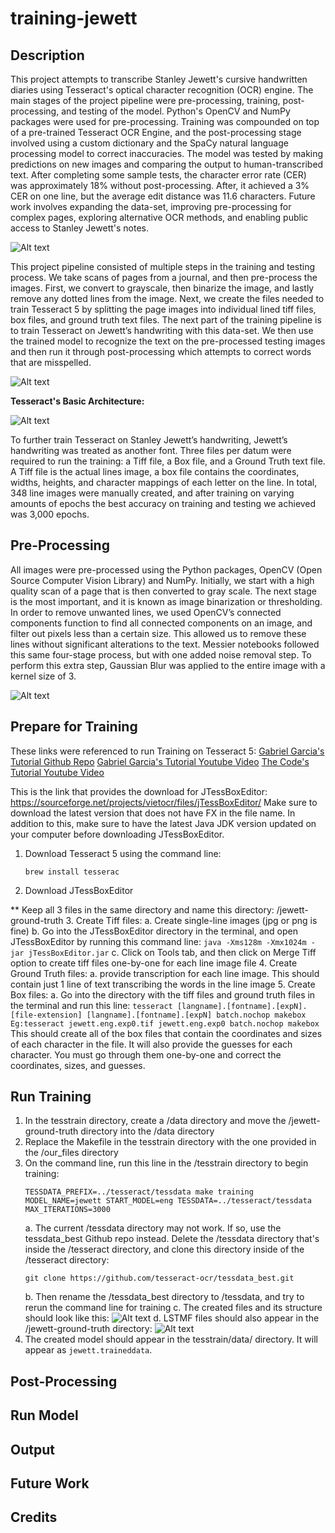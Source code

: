 # training-jewett

## Description

This project attempts to transcribe Stanley Jewett's cursive handwritten diaries using Tesseract's optical character recognition (OCR) engine. The main stages of the project pipeline were pre-processing, training, post-processing, and testing of the model. Python's OpenCV and NumPy packages were used for pre-processing. Training was compounded on top of a pre-trained Tesseract OCR Engine, and the post-processing stage involved using a custom dictionary and the SpaCy natural language processing model to correct inaccuracies. The model was tested by making predictions on new images and comparing the output to human-transcribed text. After completing some sample tests, the character error rate (CER) was approximately 18\% without post-processing. After, it achieved a 3\% CER on one line, but the average edit distance was 11.6 characters. Future work involves expanding the data-set, improving pre-processing for complex pages, exploring alternative OCR methods, and enabling public access to Stanley Jewett's notes.

![Alt text](/our_files/img043copy.jpg.png?raw=true )

This project pipeline consisted of multiple steps in the training and testing process. We take scans of pages from a journal, and then pre-process the images. First, we convert to grayscale, then binarize the image, and lastly remove any dotted lines from the image. Next, we create the files needed to train Tesseract 5 by splitting the page images into individual lined tiff files, box files, and ground truth text files. The next part of the training pipeline is to train Tesseract on Jewett’s handwriting with this data-set. We then use the trained model to recognize the text on the pre-processed testing images and then run it through post-processing which attempts to correct words that are misspelled.

![Alt text](/our_files/project_pipeline.png?raw=true )

**Tesseract's Basic Architecture:**

![Alt text](/our_files/tesseract.png?raw=true )

To further train Tesseract on Stanley Jewett’s handwriting, Jewett’s handwriting was treated as another font. Three files per datum were required to run the training: a Tiff file, a Box file, and a Ground Truth text file. A Tiff file is the actual lines image, a box file contains the coordinates, widths, heights, and character mappings of each letter on the line. In total, 348 line images were manually created, and after training on varying amounts of epochs the best accuracy on training and testing we achieved was 3,000 epochs. 

## Pre-Processing

All images were pre-processed using the Python packages, OpenCV (Open Source Computer Vision Library) and NumPy. Initially, we start with a high quality scan of a page that is then converted to gray scale. The next stage is the most important, and it is known as image binarization or thresholding. In order to remove unwanted lines, we used OpenCV’s connected components function to find all connected components on an image, and filter out pixels less than a certain size. This allowed us to remove these lines without significant alterations to the text. Messier notebooks followed this same four-stage process, but with one added noise removal step. To perform this extra step, Gaussian Blur was applied to the entire image with a kernel size of 3.

![Alt text](/our_files/preprocessing_ex.png?raw=true )

## Prepare for Training

These links were referenced to run Training on Tesseract 5:
[Gabriel Garcia's Tutorial Github Repo](https://github.com/astutejoe/tesseract_tutorial)
[Gabriel Garcia's Tutorial Youtube Video](https://www.youtube.com/watch?v=KE4xEzFGSU8)
[The Code's Tutorial Youtube Video](https://www.youtube.com/watch?v=1v8BPw0Dn0I)

This is the link that provides the download for JTessBoxEditor:
https://sourceforge.net/projects/vietocr/files/jTessBoxEditor/
Make sure to download the latest version that does not have FX in the file name. In addition to this, make sure to have the latest Java JDK version updated on your computer before downloading JTessBoxEditor.

1. Download Tesseract 5 using the command line:
   ```
   brew install tesserac
   ```
2. Download JTessBoxEditor

** Keep all 3 files in the same directory and name this directory: /jewett-ground-truth
3. Create Tiff files:
   a. Create single-line images (jpg or png is fine)
   b. Go into the JTessBoxEditor directory in the terminal, and open JTessBoxEditor by running this command line:
      ```
      java -Xms128m -Xmx1024m -jar jTessBoxEditor.jar
      ```
   c. Click on Tools tab, and then click on Merge Tiff option to create tiff files one-by-one for each line image file
4. Create Ground Truth files:
   a. provide transcription for each line image. This should contain just 1 line of text transcribing the words in the line image
5. Create Box files:
   a. Go into the directory with the tiff files and ground truth files in the terminal and run this line:
      ```
      tesseract [langname].[fontname].[expN].[file-extension] [langname].[fontname].[expN] batch.nochop makebox
      Eg:tesseract jewett.eng.exp0.tif jewett.eng.exp0 batch.nochop makebox
      ```
      This should create all of the box files that contain the coordinates and sizes of each character in the file. It will also provide the guesses for each character. You must go through them one-by-one and correct the coordinates, sizes, and guesses.

## Run Training

1. In the tesstrain directory, create a /data directory and move the /jewett-ground-truth directory into the /data directory
2. Replace the Makefile in the tesstrain directory with the one provided in the /our_files directory
3. On the command line, run this line in the /tesstrain directory to begin training:
   ```
   TESSDATA_PREFIX=../tesseract/tessdata make training MODEL_NAME=jewett START_MODEL=eng TESSDATA=../tesseract/tessdata MAX_ITERATIONS=3000
   ```
   a. The current /tessdata directory may not work. If so, use the tessdata_best Github repo instead. Delete the /tessdata directory that's inside the /tesseract directory, and clone this directory inside of the /tesseract directory:
      ```
      git clone https://github.com/tesseract-ocr/tessdata_best.git
      ```
   b. Then rename the /tessdata_best directory to /tessdata, and try to rerun the command line for training
   c. The created files and its structure should look like this:
      ![Alt text](/our_files/created_files_structure.png?raw=true )
   d. LSTMF files should also appear in the /jewett-ground-truth directory:
      ![Alt text](/our_files/jtg-lstmf.png?raw=true )
4. The created model should appear in the tesstrain/data/ directory. It will appear as `jewett.traineddata`.

## Post-Processing

## Run Model

## Output

## Future Work

## Credits
